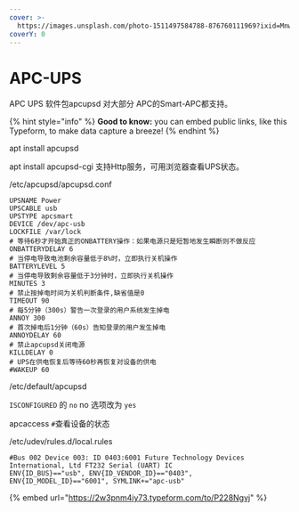 ```yaml
---
cover: >-
  https://images.unsplash.com/photo-1511497584788-876760111969?ixid=MnwxMjA3fDB8MHxwaG90by1wYWdlfHx8fGVufDB8fHx8&ixlib=rb-1.2.1&auto=format&fit=crop&w=3432&q=80
coverY: 0
---
```


# APC-UPS

APC UPS 软件包apcupsd 对大部分 APC的Smart-APC都支持。

{% hint style="info" %}
**Good to know:** you can embed public links, like this Typeform, to make data capture a breeze!
{% endhint %}

apt install apcupsd&#x20;

apt install apcupsd-cgi 支持Http服务，可用浏览器查看UPS状态。



/etc/apcupsd/apcupsd.conf

```
UPSNAME Power
UPSCABLE usb
UPSTYPE apcsmart 
DEVICE /dev/apc-usb
LOCKFILE /var/lock
# 等待6秒才开始真正的ONBATTERY操作：如果电源只是短暂地发生瞬断则不做反应
ONBATTERYDELAY 6
# 当停电导致电池剩余容量低于8%时，立即执行关机操作
BATTERYLEVEL 5
# 当停电导致剩余容量低于3分钟时，立即执行关机操作
MINUTES 3
# 禁止按掉电时间为关机判断条件,缺省值是0
TIMEOUT 90
# 每5分钟（300s）警告一次登录的用户系统发生掉电
ANNOY 300
# 首次掉电后1分钟（60s）告知登录的用户发生掉电
ANNOYDELAY 60
# 禁止apcupsd关闭电源
KILLDELAY 0
# UPS在供电恢复后等待60秒再恢复对设备的供电
#WAKEUP 60
```

/etc/default/apcupsd

&#x20;`ISCONFIGURED` 的 `no` no 选项改为 `yes`

apcaccess `#`查看设备的状态

/etc/udev/rules.d/local.rules

```
#Bus 002 Device 003: ID 0403:6001 Future Technology Devices International, Ltd FT232 Serial (UART) IC
ENV{ID_BUS}=="usb", ENV{ID_VENDOR_ID}=="0403", ENV{ID_MODEL_ID}=="6001", SYMLINK+="apc-usb"
```



{% embed url="https://2w3pnm4iy73.typeform.com/to/P228Ngvj" %}
